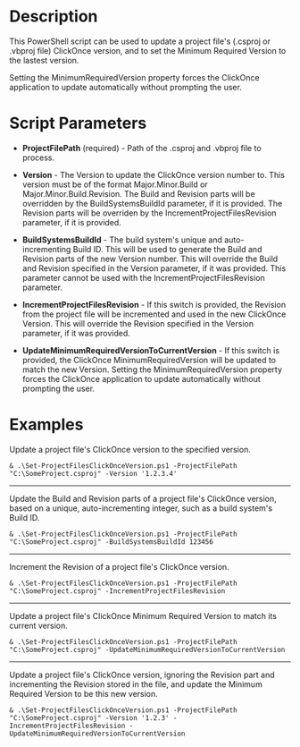 # Description
This PowerShell script can be used to update a project file's (.csproj or .vbproj file) ClickOnce version, and to set the Minimum Required Version to the lastest version.

Setting the MinimumRequiredVersion property forces the ClickOnce application to update automatically without prompting the user.


# Script Parameters
* **ProjectFilePath** (required) - Path of the .csproj and .vbproj file to process.
	
* **Version** - The Version to update the ClickOnce version number to. This version must be of the format Major.Minor.Build or Major.Minor.Build.Revision. The Build and Revision parts will be overridden by the BuildSystemsBuildId parameter, if it is provided. The Revision parts will be overriden by the IncrementProjectFilesRevision parameter, if it is provided.

* **BuildSystemsBuildId** - The build system's unique and auto-incrementing Build ID. This will be used to generate the Build and Revision parts of the new Version number. This will override the Build and Revision specified in the Version parameter, if it was provided. This parameter cannot be used with the IncrementProjectFilesRevision parameter.
	
* **IncrementProjectFilesRevision** - If this switch is provided, the Revision from the project file will be incremented and used in the new ClickOnce Version. This will override the Revision specified in the Version parameter, if it was provided.
	
* **UpdateMinimumRequiredVersionToCurrentVersion** - If this switch is provided, the ClickOnce MinimumRequiredVersion will be updated to match the new Version. Setting the MinimumRequiredVersion property forces the ClickOnce application to update automatically without prompting the user.


# Examples
Update a project file's ClickOnce version to the specified version.
```
& .\Set-ProjectFilesClickOnceVersion.ps1 -ProjectFilePath "C:\SomeProject.csproj" -Version '1.2.3.4'
```

---

Update the Build and Revision parts of a project file's ClickOnce version, based on a unique, auto-incrementing integer, such as a build system's Build ID.
```
& .\Set-ProjectFilesClickOnceVersion.ps1 -ProjectFilePath "C:\SomeProject.csproj" -BuildSystemsBuildId 123456
```

---

Increment the Revision of a project file's ClickOnce version.
```
& .\Set-ProjectFilesClickOnceVersion.ps1 -ProjectFilePath "C:\SomeProject.csproj" -IncrementProjectFilesRevision
```

---

Update a project file's ClickOnce Minimum Required Version to match its current version.
```
& .\Set-ProjectFilesClickOnceVersion.ps1 -ProjectFilePath "C:\SomeProject.csproj" -UpdateMinimumRequiredVersionToCurrentVersion
```

---

Update a project file's ClickOnce version, ignoring the Revision part and incrementing the Revision stored in the file, and update the Minimum Required Version to be this new version.
```
& .\Set-ProjectFilesClickOnceVersion.ps1 -ProjectFilePath "C:\SomeProject.csproj" -Version '1.2.3' -IncrementProjectFilesRevision -UpdateMinimumRequiredVersionToCurrentVersion
```